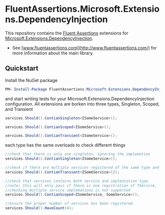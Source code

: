 # FluentAssertions.Microsoft.Extensions.DependencyInjection

This repository contains the [Fluent Assertions](http://fluentassertions.com/) extensions for [Microsoft.Extensions.DependencyInjection](https://www.nuget.org/packages/Microsoft.Extensions.DependencyInjection/).

* See [www.fluentassertions.com](http://www.fluentassertions.com/) for more information about the main library.

## Quickstart

Install the NuGet package

```powershell
PM> Install-Package FluentAssertions.Microsoft.Extensions.DependencyInjection
```

and start writing tests for your Microsoft.Extensions.DependencyInjection configuration.
All extensions are borken into three types, Singleton, Scoped, and Transient

```csharp
services.Should().ContianSingleton<ISomeService>();

services.Should().ContianScoped<ISomeService>();

services.Should().ContianTransient<ISomeService>();
```

each type has the same overloads to check different things

```csharp
//check that there is only one singleton, ignoring the implemation
services.Should().ContianSingleton<ISomeService>();

//check if there are multiple services registered of the same type and lifespan, ignoring implemations
services.Should().ContianTransient<ISomeService>(2);

//check that services contains both service and implentation type
//note: this will only pass if there is one registration of TService,
//checking multiple service implemations is not supported 
services.Should().ContianScoped<ISomeService, SomeService>();

//ensure the proper number of services has been registered
services.Should().HaveCount(4);
```
